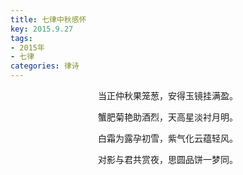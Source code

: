 ```yaml
---
title: 七律中秋感怀
key: 2015.9.27
tags: 
- 2015年 
- 七律
categories: 律诗
---
```


<p align="center">当正仲秋果笼葱，安得玉镜挂满盈。
</p>
<p align="center">蟹肥菊艳助酒烈，天高星淡衬月明。
</p>
<p align="center">白霜为露孕初雪，紫气化云蕴轻风。
</p>
<p align="center">对影与君共赏夜，思圆品饼一梦同。
</p>
